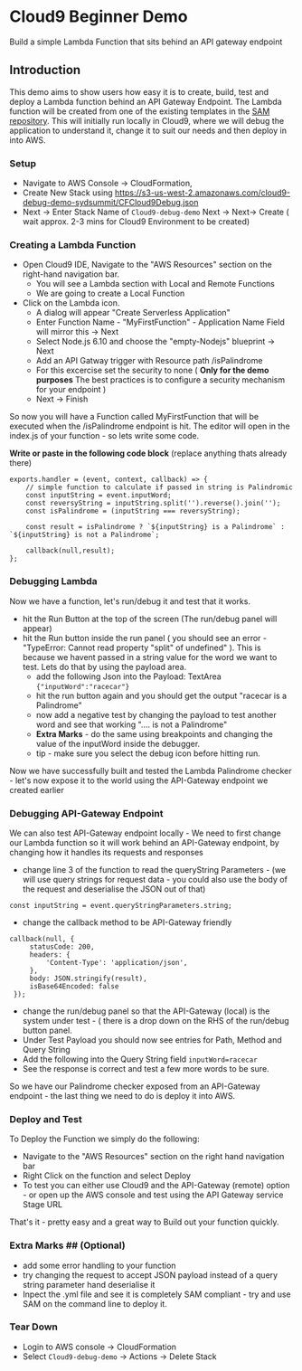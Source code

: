 # Cloud9 Beginner Demo

   Build a simple Lambda Function that sits behind an API gateway endpoint 

## Introduction
This demo aims to show users how easy it is to create, build, test and deploy a Lambda function behind an API Gateway Endpoint.  The Lambda function will be created from one of the existing templates in the [SAM repository]( https://github.com/awslabs/serverless-application-model/tree/master/examples/).  This will initially run locally in Cloud9, where we will debug the application to understand it, change it to suit our needs and then deploy in into AWS.

### Setup
- Navigate to AWS Console -> CloudFormation,
- Create New Stack using https://s3-us-west-2.amazonaws.com/cloud9-debug-demo-sydsummit/CFCloud9Debug.json
- Next -> Enter Stack Name of ```Cloud9-debug-demo``` Next -> Next-> Create ( wait approx. 2-3 mins for Cloud9 Environment to be created)

### Creating a Lambda Function

- Open Cloud9 IDE, Navigate to the "AWS Resources" section on the right-hand navigation bar.
  - You will see a Lambda section with Local and Remote Functions
  - We are going to create a Local Function
- Click on the Lambda icon.
  - A dialog will appear "Create Serverless Application"
  - Enter Function Name - "MyFirstFunction" - Application Name Field will mirror this -> Next
  - Select Node.js 6.10 and choose the "empty-Nodejs" blueprint -> Next
  - Add an API Gatway trigger with Resource path /isPalindrome
  - For this excercise set the security to none ( **Only for the demo purposes** The best practices is to configure a security mechanism for your endpoint )
  - Next -> Finish

So now you will have a Function called MyFirstFunction that will be executed when the /isPalindrome endpoint is hit.
The editor will open in the index.js of your function - so lets write some code.

**Write or paste in the following code block**
(replace anything thats already there)

```
exports.handler = (event, context, callback) => {
    // simple function to calculate if passed in string is Palindromic
    const inputString = event.inputWord;
    const reversyString = inputString.split('').reverse().join('');
    const isPalindrome = (inputString === reversyString);
    
    const result = isPalindrome ? `${inputString} is a Palindrome` : `${inputString} is not a Palindrome`;
    
    callback(null,result);
};
```
### Debugging Lambda

Now we have a function, let's run/debug it and test that it works.
- hit the Run Button at the top of the screen (The run/debug panel will appear)
- hit the Run button inside the run panel ( you should see an error - "TypeError: Cannot read property "split" of undefined" ).  This is because we havent passed in a string value for the word we want to test.  Lets do that by using the payload area.
  - add the following Json into the Payload: TextArea  ```{"inputWord":"racecar"}```
  - hit the run button again and you should get the output "racecar is a Palindrome"
  - now add a negative test by changing the payload to test another word and see that working ".... is not a Palindrome"
  - **Extra Marks** - do the same using breakpoints and changing the value of the inputWord inside the debugger.
   - tip - make sure you select the debug icon before hitting run.

Now we have successfully built and tested the Lambda Palindrome checker - let's now expose it to the world using the API-Gateway endpoint we created earlier

### Debugging API-Gateway Endpoint   

We can also test API-Gateway endpoint locally - We need to first change our Lambda function so it will work behind an API-Gateway endpoint, by changing how it handles its requests and responses
   - change line 3 of the function to read the queryString Parameters - (we will use query strings for request data - you could also use the body of the request and deserialise the JSON out of that)
   ```
   const inputString = event.queryStringParameters.string;
   ```
   - change the callback method to be API-Gateway friendly
   ```
   callback(null, {
        statusCode: 200,
        headers: {
            'Content-Type': 'application/json',
        },
        body: JSON.stringify(result),
        isBase64Encoded: false
    });
   ```
   - change the run/debug panel so that the API-Gateway (local) is the system under test - ( there is a drop down on the RHS of the run/debug button panel.
   - Under Test Payload you should now see entries for Path, Method and Query String
   - Add the following into the Query String field ```inputWord=racecar```
   - See the response is correct and test a few more words to be sure.
   
So we have our Palindrome checker exposed from an API-Gateway endpoint - the last thing we need to do is deploy it into AWS.
  
### Deploy and Test

To Deploy the Function we simply do the following:
- Navigate to the "AWS Resources" section on the right hand navigation bar 
- Right Click on the function and select Deploy
- To test you can either use Cloud9 and the API-Gateway (remote) option - or open up the AWS console and test using the API Gateway service Stage URL

That's it - pretty easy and a great way to Build out your function quickly.

### Extra Marks ## (Optional)

- add some error handling to your function 
- try changing the request to accept JSON payload instead of a query string parameter hand deserialise it
- Inpect the .yml file and see it is completely SAM compliant - try and use SAM on the command line to deploy it.

### Tear Down
- Login to AWS console -> CloudFormation
- Select ```Cloud9-debug-demo``` -> Actions -> Delete Stack





